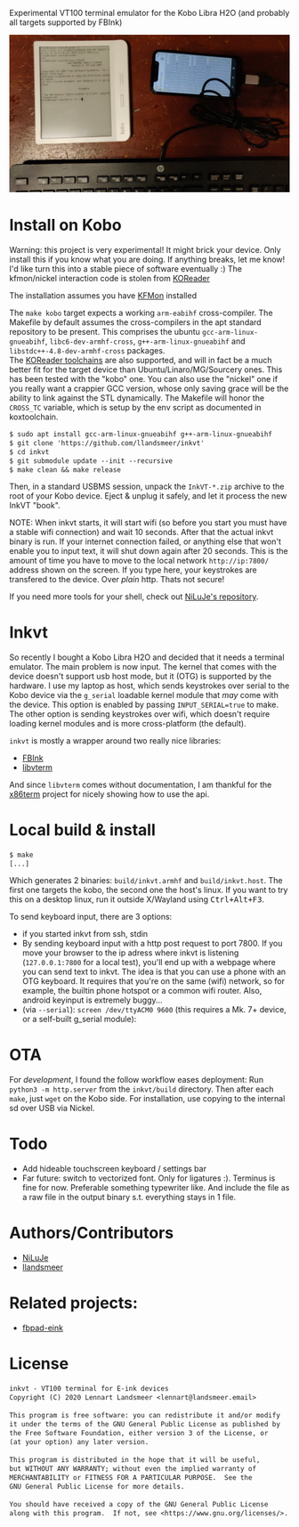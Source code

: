 Experimental VT100 terminal emulator for the Kobo Libra H2O (and probably all targets supported by FBInk)

<img src=it_works.jpeg width=800/>

# Install on Kobo

Warning: this project is very experimental!
It might brick your device.
Only install this if you know what you are doing.
If anything breaks, let me know!
I'd like turn this into a stable piece of software eventually :)
The kfmon/nickel interaction code is stolen from [KOReader](https://github.com/koreader/koreader)

The installation assumes you have [KFMon](https://github.com/NiLuJe/kfmon) installed

The `make kobo` target expects a working `arm-eabihf` cross-compiler.
The Makefile by default assumes the cross-compilers in the apt standard repository to be present.
This comprises the ubuntu `gcc-arm-linux-gnueabihf`, `libc6-dev-armhf-cross`, `g++-arm-linux-gnueabihf`  and `libstdc++-4.8-dev-armhf-cross`
packages.  
The [KOReader toolchains](https://github.com/koreader/koxtoolchain) are also supported,
and will in fact be a much better fit for the target device than Ubuntu/Linaro/MG/Sourcery ones.
This has been tested with the "kobo" one.
You can also use the "nickel" one if you really want a crappier GCC version,
whose only saving grace will be the ability to link against the STL dynamically.
The Makefile will honor the `CROSS_TC` variable, which is setup by the env script as documented in koxtoolchain.

```
$ sudo apt install gcc-arm-linux-gnueabihf g++-arm-linux-gnueabihf
$ git clone 'https://github.com/llandsmeer/inkvt'
$ cd inkvt
$ git submodule update --init --recursive
$ make clean && make release
```

Then, in a standard USBMS session, unpack the `InkVT-*.zip` archive to the root of your Kobo device.
Eject & unplug it safely, and let it process the new InkVT "book".

NOTE:
When inkvt starts, it will start wifi (so before you start you must have a stable wifi connection)
and wait 10 seconds.
After that the actual inkvt binary is run.
If your internet connection failed, or anything else that won't
enable you to input text, it will shut down again after 20 seconds.
This is the amount of time you have to move to the local network
`http://ip:7800/` address shown on the screen.
If you type here, your keystrokes are transfered to the device.
Over *plain* http. Thats not secure!

If you need more tools for your shell, check out [NiLuJe's repository](https://github.com/llandsmeer/inkvt/pull/2#issuecomment-605522605).

# Inkvt

So recently I bought a Kobo Libra H2O and decided that it needs a terminal
emulator. The main problem is now input.
The kernel that comes with the device doesn't support usb host mode,
but it (OTG) is supported by the hardware. I use my laptop as host,
which sends keystrokes over serial to the Kobo device via the `g_serial`
loadable kernel module that *may* come with the device.
This option is enabled by passing `INPUT_SERIAL=true` to make.
The other option is sending keystrokes over wifi, which doesn't require
loading kernel modules and is more cross-platform (the default).

`inkvt` is mostly a wrapper around two really nice libraries:

  - [FBInk](https://github.com/NiLuJe/FBInk/)
  - [libvterm](http://www.leonerd.org.uk/code/libvterm/)

And since `libvterm` comes without documentation, I am thankful for the
[x86term](https://github.com/pkovac/x86term) project for nicely showing
how to use the api.

# Local build & install

```
$ make
[...]
```

Which generates 2 binaries: `build/inkvt.armhf` and `build/inkvt.host`.
The first one targets the kobo, the second one the host's linux.
If you want to try this on a desktop linux, run it outside
X/Wayland using <kbd>Ctrl+Alt+F3</kbd>.

To send keyboard input, there are 3 options:
 - if you started inkvt from ssh, stdin
 - By sending keyboard input with a http post request to port 7800.
   If you move your browser to the ip adress where inkvt is listening (`127.0.0.1:7800` for
   a local test), you'll end up with a webpage where you can send text to inkvt.
   The idea is that you can use a phone with an OTG keyboard.
   It requires that you're on the same (wifi) network, so for example, the builtin
   phone hotspot or a common wifi router.
   Also, android keyinput is extremely buggy...
 - (via `--serial`): `screen /dev/ttyACM0 9600` (this requires a Mk. 7+ device, or a self-built g_serial module):

# OTA

For *development*, I found the follow workflow eases deployment:
Run `python3 -m http.server` from the `inkvt/build` directory.
Then after each `make`, just `wget` on the Kobo side.
For installation, use copying to the internal sd over USB via Nickel.

# Todo

 - Add hideable touchscreen keyboard / settings bar
 - Far future: switch to vectorized font. Only for ligatures :).
   Terminus is fine for now.
   Preferable something typewriter like. And include the
   file as a raw file in the output binary s.t. everything stays in 1 file.

# Authors/Contributors

 - [NiLuJe](https://github.com/llandsmeer/inkvt/commits?author=NiLuJe)
 - [llandsmeer](https://github.com/llandsmeer/inkvt/commits?author=llandsmeer)

# Related projects:

 - [fbpad-eink](https://github.com/kisonecat/fbpad-eink)

# License

```
inkvt - VT100 terminal for E-ink devices
Copyright (C) 2020 Lennart Landsmeer <lennart@landsmeer.email>

This program is free software: you can redistribute it and/or modify
it under the terms of the GNU General Public License as published by
the Free Software Foundation, either version 3 of the License, or
(at your option) any later version.

This program is distributed in the hope that it will be useful,
but WITHOUT ANY WARRANTY; without even the implied warranty of
MERCHANTABILITY or FITNESS FOR A PARTICULAR PURPOSE.  See the
GNU General Public License for more details.

You should have received a copy of the GNU General Public License
along with this program.  If not, see <https://www.gnu.org/licenses/>.
```

<!-- kate: indent-mode cstyle; indent-width 4; replace-tabs on; remove-trailing-spaces none; -->
